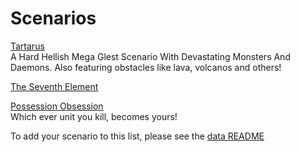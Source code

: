 # Scenarios


[Tartarus](https://github.com/KeithSammut/tartarus)<br />
A Hard Hellish Mega Glest Scenario With Devastating Monsters And
Daemons. Also featuring obstacles like lava, volcanos and others!

[The Seventh Element](https://github.com/KeithSammut/the_seventh_element)

[Possession Obsession](https://github.com/KeithSammut/possession_obsession)<br />
Which ever unit you kill, becomes yours!

To add your scenario to this list, please see the [data README](https://github.com/ZetaGlest/zetaglest-data/blob/develop/README.md)
